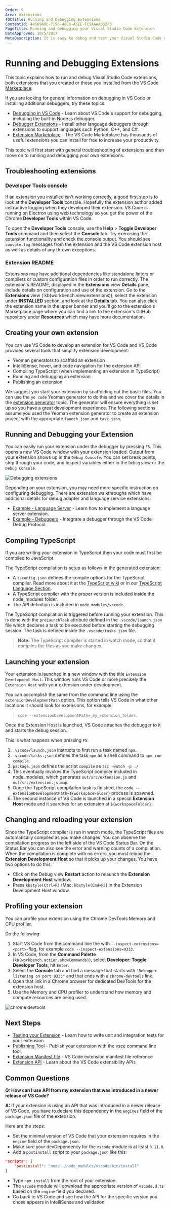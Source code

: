 ```yaml
---
Order: 9
Area: extensions
TOCTitle: Running and Debugging Extensions
ContentId: 44569A0C-7196-48E6-A5EE-FC5AAAAD32F3
PageTitle: Running and Debugging your Visual Studio Code Extension
DateApproved: 10/5/2017
MetaDescription: It is easy to debug and test your Visual Studio Code extension (plug-in).  The Yo Code extension generator scaffolds the necessary settings to run and debug your extension directly in Visual Studio Code.
---
```

# Running and Debugging Extensions

This topic explains how to run and debug Visual Studio Code extensions, both extensions that you created or those you installed from the VS Code [Marketplace](https://marketplace.visualstudio.com/VSCode).

If you are looking for general information on debugging in VS Code or installing additional debuggers, try these topics:

* [Debugging in VS Code](/docs/editor/debugging.md) - Learn about VS Code's support for debugging, including the built-in Node.js debugger.
* [Debugger Extensions](https://code.visualstudio.com/docs/editor/debugging.md#debugger-extensions) - Install other language debuggers through extensions to support languages such Python, C++, and C#.
* [Extension Marketplace](https://code.visualstudio.com/docs/editor/extension-gallery) - The VS Code Marketplace has thousands of useful extensions you can install for free to increase your productivity.

This topic will first start with general troubleshooting of extensions and then move on to running and debugging your own extensions.

## Troubleshooting extensions

### Developer Tools console

If an extension you installed isn't working correctly, a good first step is to look at the **Developer Tools** console. Hopefully the extension author added instructive logging when they developed their extension. VS Code is running on Electron using web technology so you get the power of the Chrome **Developer Tools** within VS Code.

To open the **Developer Tools** console, use the **Help** > **Toggle Developer Tools** command and then select the **Console** tab. Try exercising the extension functionality and check the console output. You should see `console.log` messages from the extension and the VS Code extension host as well as details of any thrown exceptions.

### Extension README

Extensions may have additional dependencies like standalone linters or compilers or custom configuration files in order to run correctly. The extension's README, displayed in the **Extensions** view **Details** pane, include details on configuration and use of the extension. Go to the **Extensions** view (`kb(workbench.view.extensions)), select the extension under **INSTALLED** section, and look at the **Details** tab. You can also click the extension name in the upper banner and you'll go to the extension's Marketplace page where you can find a link to the extension's GitHub repository under **Resources** which may have more documentation.

## Creating your own extension

You can use VS Code to develop an extension for VS Code and VS Code provides several tools that simplify extension development:

* Yeoman generators to scaffold an extension
* IntelliSense, hover, and code navigation for the extension API
* Compiling TypeScript (when implementing an extension in TypeScript)
* Running and debugging an extension
* Publishing an extension

We suggest you start your extension by scaffolding out the basic files. You can use the `yo code` Yeoman generator to do this and we cover the details in the [extension generator](/docs/extensions/yocode.md) topic.  The generator will ensure everything is set up so you have a great development experience. The following sections assume you used the Yeoman extension generator to create an extension project with the appropriate `launch.json` and `task.json`.

## Running and Debugging your Extension

You can easily run your extension under the debugger by pressing `F5`. This opens a new VS Code window with your extension loaded. Output from your extension shows up in the `Debug Console`. You can set break points, step through your code, and inspect variables either in the `Debug` view or the `Debug Console`.

![Debugging extensions](images/debugging-extensions/debug.png)

Depending on your extension, you may need more specific instruction on configuring debugging. There are extension walkthroughs which have additional details for debug adapter and language service extensions:

* [Example - Language Server](/docs/extensions/example-language-server.md) - Learn how to implement a language server extension.
* [Example - Debuggers](docs/extensions/example-debuggers.md) - Integrate a debugger through the VS Code Debug Protocol.

## Compiling TypeScript

If you are writing your extension in TypeScript then your code must first be compiled to JavaScript.

The TypeScript compilation is setup as follows in the generated extension:

* A `tsconfig.json` defines the compile options for the TypeScript compiler. Read more about it at the [TypeScript wiki](https://www.typescriptlang.org/docs/handbook/tsconfig-json.html) or in our [TypeScript Language Section](/docs/languages/typescript.md#tsconfigjson).
* A TypeScript compiler with the proper version is included inside the node_modules folder.
* The API definition is included in `node_modules/vscode`.

The TypeScript compilation is triggered before running your extension. This is done with the `preLaunchTask` attribute defined in the
`.vscode/launch.json` file which declares a task to be executed before starting the debugging session. The task is defined inside the `.vscode/tasks.json` file.

> **Note:** The TypeScript compiler is started in watch mode, so that it compiles the files as you make changes.

## Launching your extension

Your extension is launched in a new window with the title `Extension Development Host`. This window runs VS Code or more
precisely the `Extension Host` with your extension under development.

You can accomplish the same from the command line using the `extensionDevelopmentPath` option. This option tells VS Code in what
other locations it should look for extensions, for example:

>`code --extensionDevelopmentPath=_my_extension_folder`.

Once the Extension Host is launched, VS Code attaches the debugger to it and starts the debug session.

This is what happens when pressing `F5`:

 1. `.vscode/launch.json` instructs to first run a task named `npm`.
 2. `.vscode/tasks.json` defines the task `npm` as a shell command to `npm run compile`.
 3. `package.json` defines the script `compile` as `tsc -watch -p ./`
 4. This eventually invokes the TypeScript compiler included in node_modules, which generates `out/src/extension.js` and `out/src/extension.js.map`.
 5. Once the TypeScript compilation task is finished, the `code --extensionDevelopmentPath=${workspaceFolder}` process is spawned.
 6. The second instance of VS Code is launched in a special **Extension Host** mode and it searches for an extension at `${workspaceFolder}`.

## Changing and reloading your extension

Since the TypeScript compiler is run in watch mode, the TypeScript files are automatically compiled as you make changes. You can observe
the compilation progress on the left side of the VS Code Status Bar. On the Status Bar you can also see the error and warning counts of a
compilation. When the compilation is complete with no errors, you must reload the **Extension Development Host** so that it picks up
your changes. You have two options to do this:

* Click on the Debug view **Restart** action to relaunch the **Extension Development Host** window.
* Press `kbstyle(Ctrl+R)` (Mac: `kbstyle(Cmd+R)`) in the Extension Development Host window.

## Profiling your extension

You can profile your extension using the Chrome DevTools Memory and CPU profiler.

Do the following:

1. Start VS Code from the command line the with `--inspect-extensions=<port>`-flag, for example `code --inspect-extensions=9333`.
2. In VS Code, from the **Command Palette** (`kb(workbench.action.showCommands)`), select **Developer: Toggle Developer Tools**, hit `Enter`.
3. Select the **Console** tab and find a message that starts with `"Debugger listening on port 9333"` and that ends with a `chrome-devtools` link.
4. Open that link in a Chrome browser for dedicated DevTools for the extension host.
5. Use the Memory and CPU profiler to understand how memory and compute resources are being used.

![chrome devtools](images/debugging-extensions/chrome-devtools.png)

## Next Steps

* [Testing your Extension](/docs/extensions/testing-extensions.md) - Learn how to write unit and integration tests for your extension
* [Publishing Tool](/docs/extensions/publish-extension.md) - Publish your extension with the vsce command line tool.
* [Extension Manifest file](/docs/extensionAPI/extension-manifest.md) - VS Code extension manifest file reference
* [Extension API](/docs/extensionAPI/overview.md) - Learn about the VS Code extensibility APIs

## Common Questions

**Q: How can I use API from my extension that was introduced in a newer release of VS Code?**

**A:** If your extension is using an API that was introduced in a newer release of VS Code, you have to declare this dependency in the
`engines` field of the `package.json` file of the extension.

Here are the steps:

* Set the minimal version of VS Code that your extension requires in the `engine` field of the `package.json`.
* Make sure your devDependency for the `vscode` module is at least `0.11.0`.
* Add a `postinstall` script to your `package.json` like this:

```json
"scripts": {
    "postinstall": "node ./node_modules/vscode/bin/install"
}
```

* Type `npm install` from the root of your extension.
* The `vscode` module will download the appropriate version of `vscode.d.ts` based on the `engine` field you declared.
* Go back to VS Code and see how the API for the specific version you chose appears in IntelliSense and validation.
